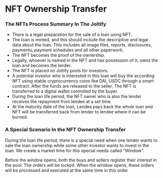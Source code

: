 # NFT Ownership Transfer

### The NFTs Process Summary In The Joltify

* There is a legal preparation for the sale of a loan using NFT.
* The loan is minted, and this should include the descriptive and legal data about the loan.  This includes all image files, reports, disclosures, payments, payment schedules and all other paperwork.&#x20;
* The NFT becomes the proof of the ownership.
* Legally, whoever is named in the NFT and  has possession of it, owns the loan and becomes the lender.&#x20;
* The NFT is placed on Joltify pools for investors.
* A potential investor who is interested in this loan will buy the according NFT using stable cryptocurrency coins like DAI, USDC  through a smart contract. After the funds are released to the seller, The NFT is transferred to a digital wallet controlled by the buyer.
* During the loan life period, the NFT owner who is also the lender receives the repayment from lendee at a set time.
* At the maturity date of the loan, Lendee pays back the whole loan and NFT will be transferred back from lender to lendee where it can be burned.&#x20;

### A Special Scenario In the NFT Ownership Transfer

During the loan life period, there is a special need when one lender wants to sale the loan ownership while some other investor wants to invest in the loan. We create a market time for this special needs called "Window".&#x20;

&#x20;Before the window opens, both the buys and sellers register their interest in the pool. The orders will be locked. When the window opens, these orders will be processed and executed at the same time in this order
